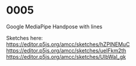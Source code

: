 # 0005
Google MediaPipe Handpose with lines

Sketches here:  
https://editor.p5js.org/amcc/sketches/hZPlNEMuC
https://editor.p5js.org/amcc/sketches/ueIFkm2th  
https://editor.p5js.org/amcc/sketches/UlbWaI_gk
